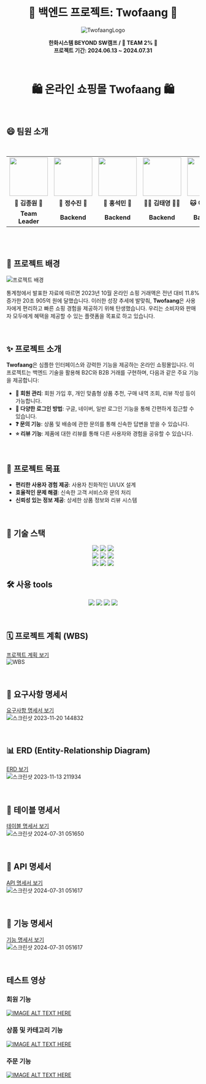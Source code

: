 <h1 align="center"> 🛒 백엔드 프로젝트: Twofaang 🛒</h1>

<div align="center">

![TwofaangLogo](https://github.com/user-attachments/assets/e71a4019-1e75-43b0-9348-6bdba73173b3)

**한화시스템 BEYOND SW캠프 / 🍑 TEAM 2% 🍑**<br>
**프로젝트 기간: 2024.06.13 ~ 2024.07.31**
</div>
<br>

<h1 align="center">🛍️ 온라인 쇼핑몰 Twofaang 🛍️</h1>
<br>

## 😄 팀원 소개

<br>

<div align="center">
<table>
 <tr>
        <td align="center">
            <a>
            </a>
	<img src="https://avatars.githubusercontent.com/u/76871947?v=4" width=100, height=100>
 </td>
        <td align="center">
            <a>
	<img src="https://avatars.githubusercontent.com/u/167696022?v=4" width=100, height=100>
	</a>
        </td>
        <td align="center">
            <a>
	<img src="https://avatars.githubusercontent.com/u/45449480?v=4" width=100, height=100>
 	</a>
        </td>
        <td align="center">
            <a>
	<img src="https://avatars.githubusercontent.com/u/97294927?v=4" width=100, height=100>
	</a>
        </td>
        <td align="center">
            <a>
	<img src="https://avatars.githubusercontent.com/u/80452437?v=4" width=100, height=100>
 	</a>
        </td> <td align="center">
            <a>
	<img src="https://avatars.githubusercontent.com/u/144869429?s=400&v=4" width=100, height=100>
 	</a>
        </td>
    </tr>
    <tr>
 <td align="center">
            <b>🦥 김종원 🦥</b>
        </td>
        <td align="center">
            <b>🐬 정수진 🐬</b>
        </td>
        <td align="center">
            <b>🐰 홍석민 🐰</b>
        </td>
        <td align="center">
            <b>🐻‍❄️ 김태영 🐻‍❄️</b>
        </td>
        <td align="center">
            <b>🐱 이지정 🐱</b>
        </td>
    <td align="center">
            <b>🐹 이주희 🐹</b>
        </td>
    </tr>
    <tr>
        <td align="center"">
            <b>Team Leader</b>
        </td>
        <td align="center">
            <b>Backend</b>
        </td>
        <td align="center">
            <b>Backend</b>
        </td>
        <td align="center">
            <b>Backend</b>
        </td>
        <td align="center">
            <b>Backend</b>
        </td>
       <td align="center">
            <b>Backend</b>
        </td>
    </tr>
</table>
</div>
<br>


<br>

## 🌟 프로젝트 배경

![프로젝트 배경](https://news.ikbc.co.kr/data/kbc/image/2023/12/04/kbc202312040101.675x.0.png)

통계청에서 발표한 자료에 따르면 2023년 10월 온라인 쇼핑 거래액은 전년 대비 11.8% 증가한 20조 905억 원에 달했습니다. 이러한 성장 추세에 발맞춰, **Twofaang**은 사용자에게 편리하고 빠른 쇼핑 경험을 제공하기 위해 탄생했습니다. 우리는 소비자와 판매자 모두에게 혜택을 제공할 수 있는 플랫폼을 목표로 하고 있습니다.

<br>

## ✨ 프로젝트 소개

**Twofaang**은 심플한 인터페이스와 강력한 기능을 제공하는 온라인 쇼핑몰입니다. 이 프로젝트는 백엔드 기술을 활용해 B2C와 B2B 거래를 구현하며, 다음과 같은 주요 기능을 제공합니다:

- **👥 회원 관리**: 회원 가입 후, 개인 맞춤형 상품 추천, 구매 내역 조회, 리뷰 작성 등이 가능합니다.
- **🔐 다양한 로그인 방법**: 구글, 네이버, 일반 로그인 기능을 통해 간편하게 접근할 수 있습니다.
- **❓ 문의 기능**: 상품 및 배송에 관한 문의를 통해 신속한 답변을 받을 수 있습니다.
- **⭐ 리뷰 기능**: 제품에 대한 리뷰를 통해 다른 사용자와 경험을 공유할 수 있습니다.

<br>

## 🎯 프로젝트 목표

- **편리한 사용자 경험 제공**: 사용자 친화적인 UI/UX 설계
- **효율적인 문제 해결**: 신속한 고객 서비스와 문의 처리
- **신뢰성 있는 정보 제공**: 상세한 상품 정보와 리뷰 시스템

<br>

## 🔧 기술 스택
<p align="center">
  <img src="https://img.shields.io/badge/Java-007396?style=flat&logo=Java&logoColor=white">
  <img src="https://img.shields.io/badge/Thymeleaf-%23005C0F?style=flat&logo=Thymeleaf&logoColor=white">
  <img src="https://img.shields.io/badge/MariaDB-003545?style=flat&logo=MariaDB&logoColor=white">
  <br>
  <img src="https://img.shields.io/badge/spring-%236DB33F.svg?style=flat&logo=spring&logoColor=white">
  <img src="https://img.shields.io/badge/Spring_Boot-6DB33F?style=flat&logo=SpringBoot&logoColor=white">
  <img src="https://img.shields.io/badge/Spring Data JPA-6DB33F?style=flat&logo=SpringBoot&logoColor=white">
  <br>
  <img src="https://img.shields.io/badge/OAuth2-6DB33F?style=flat&logo=SpringBoot&logoColor=white">
  <img src="https://img.shields.io/badge/Spring Security-6DB33F?style=flat&logo=Spring Security&logoColor=white">
  <img src="https://img.shields.io/badge/JWT-black?style=flat&logo=JSON%20web%20tokens">
  <br>
</p>

## 🛠 사용 tools</h1> 
<p align="center">
  <img src="https://img.shields.io/badge/IntelliJIDEA-000000.svg?style=flat&logo=intellij-idea&logoColor=white">
  <img src="https://img.shields.io/badge/Notion-000000?style=flat&logo=Notion&logoColor=white">
  <img src="https://img.shields.io/badge/GitHub-181717?style=flat&logo=GitHub&logoColor=white&color=black">
  <img src="https://img.shields.io/badge/-Swagger-%23Clojure?style=flat&logo=swagger&logoColor=white">
</p>
<br>

## 🗓️ 프로젝트 계획 (WBS)

[프로젝트 계획 보기](https://docs.google.com/spreadsheets/d/1YfwS4eHvrN3F9JukhwsFa7LOtYUGQdFebjIULqpz3d8/edit?gid=78448456#gid=78448456)
<br>
![WBS](https://github.com/user-attachments/assets/ee8dd5ee-1103-483a-86c5-1f3c69d1d6bc)



<br>

## 📙 요구사항 명세서

[요구사항 명세서 보기](https://docs.google.com/spreadsheets/d/1YfwS4eHvrN3F9JukhwsFa7LOtYUGQdFebjIULqpz3d8/edit?gid=0#gid=0)
<br>
![스크린샷 2023-11-20 144832](https://github.com/user-attachments/assets/12fd543b-5dc4-472c-9f76-3ace169f84a7)


<br>

## 📊 ERD (Entity-Relationship Diagram)

[ERD 보기](https://www.erdcloud.com/d/eRgkYKkfvQi3s2viJ)
<br>
![스크린샷 2023-11-13 211934](https://github.com/user-attachments/assets/07a7b06e-4e8c-460a-a71d-e1e76562b061)

<br>

## 📗 테이블 명세서

[테이블 명세서 보기](https://docs.google.com/spreadsheets/d/1YfwS4eHvrN3F9JukhwsFa7LOtYUGQdFebjIULqpz3d8/edit?gid=755143936#gid=755143936)
<br>
![스크린샷 2024-07-31 051650](https://github.com/user-attachments/assets/a8e7aed0-1a1c-4a06-936a-ffad4418b82e)

<br>

## 📝 API 명세서

[API 명세서 보기](docs.google.com/spreadsheets/d/1r0r7sdq8AP9m8c79Noa5ZlMV9PN6CxKC-S4kdA6b7Uw/edit?gid=0#gid=0)
<br>
![스크린샷 2024-07-31 051617](https://github.com/user-attachments/assets/96d97c55-dfb3-4f8b-b277-43d4281a0f66)

<br>

## 📘 기능 명세서

[기능 명세서 보기](https://docs.google.com/spreadsheets/d/1YfwS4eHvrN3F9JukhwsFa7LOtYUGQdFebjIULqpz3d8/edit?gid=910810164#gid=910810164)
<br>
![스크린샷 2024-07-31 051617](https://github.com/user-attachments/assets/e1261519-39a6-4067-9780-9e3e2ed19288)

<br>

## 테스트 영상

### 회원 기능
[![IMAGE ALT TEXT HERE](https://img.youtube.com/vi/xvxtmgDkB2I/0.jpg)](https://www.youtube.com/watch?v=xvxtmgDkB2I)
<br>
### 상품 및 카테고리 기능
[![IMAGE ALT TEXT HERE](https://img.youtube.com/vi/us_XRgZg79c/0.jpg)](https://www.youtube.com/watch?v=us_XRgZg79c)
<br>
### 주문 기능
[![IMAGE ALT TEXT HERE](https://img.youtube.com/vi/onlgV-1qzGc/0.jpg)](https://www.youtube.com/watch?v=onlgV-1qzGc)

